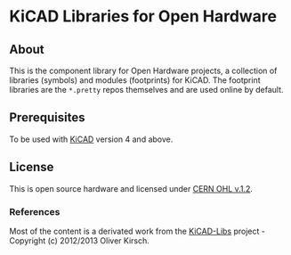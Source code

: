 # KiCAD Libraries for Open Hardware

## About
This is the component library for Open Hardware projects, a collection of libraries (symbols) and modules (footprints) for KiCAD. The footprint libraries are the ``*.pretty`` repos themselves and are used online by default.

## Prerequisites
To be used with [KiCAD](http://www.kicad-pcb.org) version 4 and above.

## License
This is open source hardware and licensed under [CERN OHL v.1.2](http://ohwr.org/cernohl).

### References
Most of the content is a derivated work from the [KiCAD-Libs](https://github.com/okirsch/KiCAD-Libs) project - Copyright (c) 2012/2013 Oliver Kirsch.
